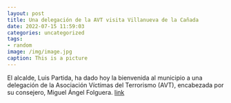 ```yaml
---
layout: post
title: Una delegación de la AVT visita Villanueva de la Cañada
date: 2022-07-15 11:59:03
categories: uncategorized
tags:
- random
image: /img/image.jpg
caption: This is a picture
---
```

El alcalde, Luis Partida, ha dado hoy la bienvenida al municipio a una delegación de la Asociación Víctimas del Terrorismo (AVT), encabezada por su consejero, Miguel Ángel Folguera.   [link](https://www.ayto-villacanada.es/noticias/una-delegacion-de-la-avt-visita-villanueva-de-la-canada/)
